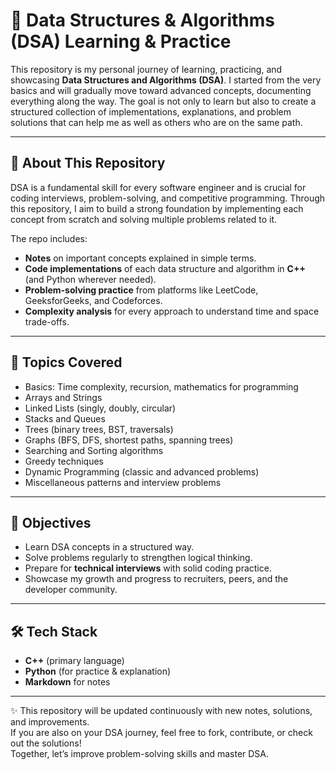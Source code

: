 # 🚀 Data Structures & Algorithms (DSA) Learning & Practice

This repository is my personal journey of learning, practicing, and showcasing **Data Structures and Algorithms (DSA)**. I started from the very basics and will gradually move toward advanced concepts, documenting everything along the way. The goal is not only to learn but also to create a structured collection of implementations, explanations, and problem solutions that can help me as well as others who are on the same path.

---

## 📘 About This Repository
DSA is a fundamental skill for every software engineer and is crucial for coding interviews, problem-solving, and competitive programming. Through this repository, I aim to build a strong foundation by implementing each concept from scratch and solving multiple problems related to it.  

The repo includes:
- **Notes** on important concepts explained in simple terms.  
- **Code implementations** of each data structure and algorithm in **C++** (and Python wherever needed).  
- **Problem-solving practice** from platforms like LeetCode, GeeksforGeeks, and Codeforces.  
- **Complexity analysis** for every approach to understand time and space trade-offs.  

---

## 📂 Topics Covered
- Basics: Time complexity, recursion, mathematics for programming  
- Arrays and Strings  
- Linked Lists (singly, doubly, circular)  
- Stacks and Queues  
- Trees (binary trees, BST, traversals)  
- Graphs (BFS, DFS, shortest paths, spanning trees)  
- Searching and Sorting algorithms  
- Greedy techniques  
- Dynamic Programming (classic and advanced problems)  
- Miscellaneous patterns and interview problems  

---

## 🎯 Objectives
- Learn DSA concepts in a structured way.  
- Solve problems regularly to strengthen logical thinking.  
- Prepare for **technical interviews** with solid coding practice.  
- Showcase my growth and progress to recruiters, peers, and the developer community.  

---

## 🛠 Tech Stack
- **C++** (primary language)  
- **Python** (for practice & explanation)  
- **Markdown** for notes  

---

✨ This repository will be updated continuously with new notes, solutions, and improvements.  
If you are also on your DSA journey, feel free to fork, contribute, or check out the solutions!  
Together, let’s improve problem-solving skills and master DSA.
